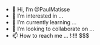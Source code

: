 - 👋 Hi, I’m @PaulMatisse
- 👀 I’m interested in ...
- 🌱 I’m currently learning ...
- 💞️ I’m looking to collaborate on ...
- 📫 How to reach me ... !:!!! $$$

<!---
PaulMatisse/PaulMatisse is a ✨ special ✨ repository because its `README.md` (this file) appears on your GitHub profile.
You can click the Preview link to take a look at your changes.
--->
